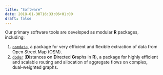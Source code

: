 ```yaml
---
title: "Software"
date: 2018-01-30T16:33:06+01:00
draft: false
---
```


Our primary software tools are developed as modular **R** packages, including:

1. [`osmdata`](https://cran.r-project.org/package=osmdata), a package for very
   efficient and flexible extraction of data from Open Street Map (OSM).
2. [`dodgr`](https://cran.r-project.org/package=dodgr) (**D**istances **o**n
   **D**irected **G**raphs in **R**), a package for highly efficient and
   scalable routing and allocation of aggregate flows on complex, dual-weighted
   graphs.
